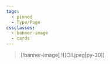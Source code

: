 ```yaml
---
tags:
  - pinned
  - Type/Page
cssclasses:
  - banner-image
  - cards
---
```


> [!banner-image] ![[Oil.jpeg|py-30]]


